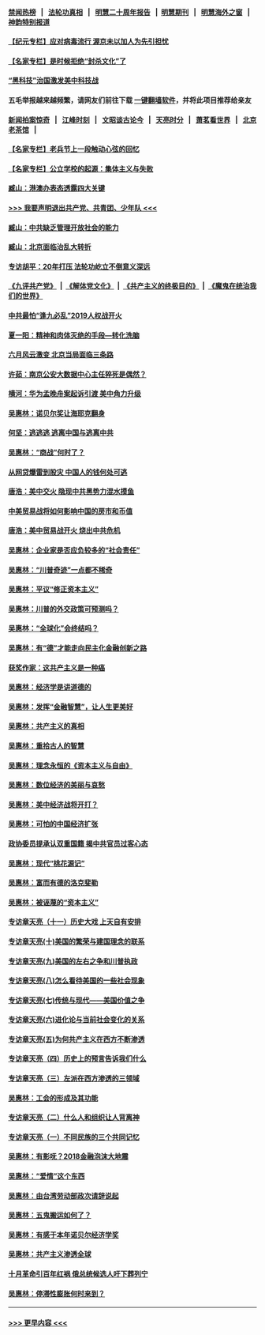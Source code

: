 #### [禁闻热榜](热点新闻.md?=0)  &nbsp;&nbsp;|&nbsp;&nbsp; [法轮功真相](https://github.com/gfw-breaker/truth/blob/master/README.md?=0) &nbsp;&nbsp;|&nbsp;&nbsp; [明慧二十周年报告](https://github.com/gfw-breaker/mh-reports/blob/master/README.md?=0) &nbsp;&nbsp;|&nbsp;&nbsp;[明慧期刊](https://github.com/gfw-breaker/mh-qikan) &nbsp;&nbsp;|&nbsp;&nbsp; [明慧海外之窗](https://github.com/gfw-breaker/mh-news/blob/master/README.md?=0) &nbsp;&nbsp;|&nbsp;&nbsp; [神韵特别报道](https://github.com/gfw-breaker/mh-news/blob/master/shenyun.md?=0)
#### [【纪元专栏】应对病毒流行 渥京未以加人为先引担忧](../pages/nsc423/n11875714.md?t=03090903) 
#### [【名家专栏】是时候拒绝“封杀文化”了](../pages/nsc423/n11814093.md?t=03090903) 
#### [“黑科技”治国激发美中科技战](../pages/nsc423/n11638056.md?t=03090903) 
#### 五毛举报越来越频繁，请网友们前往下载 [一键翻墙软件](https://github.com/gfw-breaker/ssr-accounts)，并将此项目推荐给亲友
#### [新闻拍案惊奇](https://github.com/gfw-breaker/banned-news/blob/master/pages/link4.md) &nbsp;&nbsp;|&nbsp;&nbsp; [江峰时刻](https://github.com/gfw-breaker/banned-news/blob/master/pages/link4.md) &nbsp;&nbsp;|&nbsp;&nbsp; [文昭谈古论今](https://github.com/gfw-breaker/banned-news/blob/master/pages/link4.md) &nbsp;&nbsp;|&nbsp;&nbsp; [天亮时分](https://github.com/gfw-breaker/banned-news/blob/master/pages/link4.md) &nbsp;&nbsp;|&nbsp;&nbsp; [萧茗看世界](https://github.com/gfw-breaker/banned-news/blob/master/pages/link4.md) &nbsp;&nbsp;|&nbsp;&nbsp; [北京老茶馆](https://github.com/gfw-breaker/banned-news/blob/master/pages/link4.md) &nbsp;&nbsp;|&nbsp;&nbsp; 
#### [【名家专栏】老兵节上一段触动心弦的回忆](../pages/nsc423/n11646016.md?t=03090903) 
#### [【名家专栏】公立学校的起源：集体主义与失败](../pages/nsc423/n11601833.md?t=03090903) 
#### [臧山：港澳办表态透露四大关键](../pages/nsc423/n11421628.md?t=03090903) 
#### [>>> 我要声明退出共产党、共青团、少年队 <<<](https://github.com/begood0513/goodnews/blob/master/quit/letter.md) 
#### [臧山：中共缺乏管理开放社会的能力](../pages/nsc423/n11407457.md?t=03090903) 
#### [臧山：北京面临治乱大转折](../pages/nsc423/n11406895.md?t=03090903) 
#### [专访胡平：20年打压 法轮功屹立不倒意义深远](../pages/nsc423/n11398800.md?t=03090903) 
#### [《九评共产党》](https://github.com/begood0513/9ping.md/blob/master/README.md) &nbsp;|&nbsp; [《解体党文化》](../../../../jtdwh.md/blob/master/README.md)  &nbsp;|&nbsp; [《共产主义的终极目的》](../../../../gczydzjmd.md/blob/master/README.md) &nbsp;|&nbsp; [《魔鬼在统治我们的世界》](../../../../mgztzwmdsj.md/blob/master/README.md) 
#### [中共最怕“逢九必乱”2019人权战开火](../pages/nsc423/n11385248.md?t=03090903) 
#### [夏一阳：精神和肉体灭绝的手段—转化洗脑](../pages/nsc423/n11368250.md?t=03090903) 
#### [六月风云激变 北京当局面临三条路](../pages/nsc423/n11313668.md?t=03090903) 
#### [许茹：南京公安大数据中心主任猝死是偶然？](../pages/nsc423/n11064744.md?t=03090903) 
#### [横河：华为孟晚舟案起诉引渡 美中角力升级](../pages/nsc423/n11027230.md?t=03090903) 
#### [吴惠林：诺贝尔奖让海耶克翻身](../pages/nsc423/n10890049.md?t=03090903) 
#### [何坚：逃逃逃 逃离中国与逃离中共](../pages/nsc423/n10592891.md?t=03090903) 
#### [吴惠林：“商战”何时了？](../pages/nsc423/n10573558.md?t=03090903) 
#### [从网贷爆雷到股灾 中国人的钱何处可逃](../pages/nsc423/n10572800.md?t=03090903) 
#### [唐浩：美中交火 隐现中共黑势力混水摸鱼](../pages/nsc423/n10544040.md?t=03090903) 
#### [中美贸易战将如何影响中国的房市和币值](../pages/nsc423/n10543697.md?t=03090903) 
#### [唐浩：美中贸易战开火 烧出中共危机](../pages/nsc423/n10540126.md?t=03090903) 
#### [吴惠林：企业家是否应负较多的“社会责任”](../pages/nsc423/n10535022.md?t=03090903) 
#### [吴惠林：“川普奇迹”一点都不稀奇](../pages/nsc423/n10512808.md?t=03090903) 
#### [吴惠林：平议“修正资本主义”](../pages/nsc423/n10495724.md?t=03090903) 
#### [吴惠林：川普的外交政策可预测吗？](../pages/nsc423/n10462387.md?t=03090903) 
#### [吴惠林：“全球化”会终结吗？](../pages/nsc423/n10452838.md?t=03090903) 
#### [吴惠林：有“德”才能走向民主化金融创新之路](../pages/nsc423/n10432292.md?t=03090903) 
#### [获奖作家：这共产主义是一种癌](../pages/nsc423/n10431541.md?t=03090903) 
#### [吴惠林：经济学是讲道德的](../pages/nsc423/n10398014.md?t=03090903) 
#### [吴惠林：发挥“金融智慧”，让人生更美好](../pages/nsc423/n10375019.md?t=03090903) 
#### [吴惠林：共产主义的真相](../pages/nsc423/n10351394.md?t=03090903) 
#### [吴惠林：重拾古人的智慧](../pages/nsc423/n10337691.md?t=03090903) 
#### [吴惠林：理念永恒的《资本主义与自由》](../pages/nsc423/n10316274.md?t=03090903) 
#### [吴惠林：数位经济的美丽与哀愁](../pages/nsc423/n10292946.md?t=03090903) 
#### [吴惠林：美中经济战将开打？](../pages/nsc423/n10258825.md?t=03090903) 
#### [吴惠林：可怕的中国经济扩张](../pages/nsc423/n10219147.md?t=03090903) 
#### [政协委员提承认双重国籍 揭中共官员过客心态](../pages/nsc423/n10208809.md?t=03090903) 
#### [吴惠林：现代“桃花源记”](../pages/nsc423/n10185234.md?t=03090903) 
#### [吴惠林：富而有德的洛克斐勒](../pages/nsc423/n10142264.md?t=03090903) 
#### [吴惠林：被诬蔑的“资本主义”](../pages/nsc423/n10124816.md?t=03090903) 
#### [专访章天亮（十一）历史大戏 上天自有安排](../pages/nsc423/n10094905.md?t=03090903) 
#### [专访章天亮(十)美国的繁荣与建国理念的联系](../pages/nsc423/n10094899.md?t=03090903) 
#### [专访章天亮(九)美国的左右之争和川普执政](../pages/nsc423/n10094889.md?t=03090903) 
#### [专访章天亮(八)怎么看待美国的一些社会现象](../pages/nsc423/n10094857.md?t=03090903) 
#### [专访章天亮(七)传统与现代——美国价值之争](../pages/nsc423/n10093140.md?t=03090903) 
#### [专访章天亮(六)进化论与当前社会变化的关系](../pages/nsc423/n10092036.md?t=03090903) 
#### [专访章天亮(五)为何共产主义在西方不断渗透](../pages/nsc423/n10083620.md?t=03090903) 
#### [专访章天亮（四）历史上的预言告诉我们什么](../pages/nsc423/n10083606.md?t=03090903) 
#### [专访章天亮（三）左派在西方渗透的三领域](../pages/nsc423/n10081115.md?t=03090903) 
#### [吴惠林：工会的形成及其功能](../pages/nsc423/n10080633.md?t=03090903) 
#### [专访章天亮（二）什么人和组织让人背离神](../pages/nsc423/n10076637.md?t=03090903) 
#### [专访章天亮（一）不同民族的三个共同记忆](../pages/nsc423/n10074188.md?t=03090903) 
#### [吴惠林：有影呒？2018金融泡沫大地震](../pages/nsc423/n10040534.md?t=03090903) 
#### [吴惠林：“爱情”这个东西](../pages/nsc423/n10019423.md?t=03090903) 
#### [吴惠林：由台湾劳动部政次请辞说起](../pages/nsc423/n9979679.md?t=03090903) 
#### [吴惠林：五鬼搬运如何了？](../pages/nsc423/n9925338.md?t=03090903) 
#### [吴惠林：有感于本年诺贝尔经济学奖](../pages/nsc423/n9871883.md?t=03090903) 
#### [吴惠林：共产主义渗透全球](../pages/nsc423/n9812748.md?t=03090903) 
#### [十月革命引百年红祸 俄总统候选人吁下葬列宁](../pages/nsc423/n9810182.md?t=03090903) 
#### [吴惠林：停滞性膨胀何时来到？](../pages/nsc423/n9764136.md?t=03090903) 

----
#### [ >>> 更早内容 <<< ](../indexes/nsc423-earlier.md)
